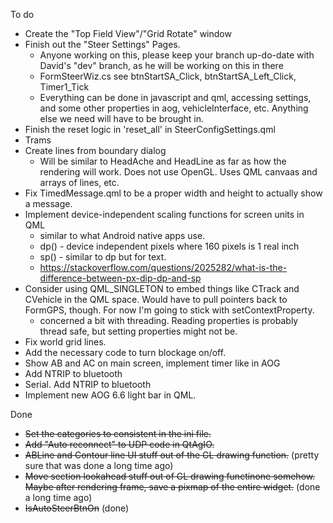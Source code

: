 To do

 * Create the "Top Field View"/"Grid Rotate" window
 * Finish out the "Steer Settings" Pages.
   * Anyone working on this, please keep your branch up-do-date with David's "dev" branch, as he will be working on this in there
   * FormSteerWiz.cs see btnStartSA_Click, btnStartSA_Left_Click, Timer1_Tick
   * Everything can be done in javascript and qml, accessing settings, and some other properties in aog, vehicleInterface, etc. Anything else we need will have to be brought in.
 * Finish the reset logic in 'reset_all' in SteerConfigSettings.qml
 * Trams
 * Create lines from boundary dialog
   * Will be similar to HeadAche and HeadLine as far as how the rendering will work.  Does not use OpenGL. Uses QML canvaas and arrays of lines, etc.
 * Fix TimedMessage.qml to be a proper width and height to actually show a message.
 * Implement device-independent scaling functions for screen units in QML
   * similar to what Android native apps use.
   * dp() - device independent pixels where 160 pixels is 1 real inch
   * sp() - similar to dp but for text.
   * https://stackoverflow.com/questions/2025282/what-is-the-difference-between-px-dip-dp-and-sp
 * Consider using QML_SINGLETON to embed things like CTrack and CVehicle in the QML space.  Would have to pull pointers back to FormGPS, though.  For now I'm going to stick with setContextProperty.
   * concerned a bit with threading.  Reading properties is probably thread safe, but setting properties might not be.
 * Fix world grid lines. 
 * Add the necessary code to turn blockage on/off.
 * Show AB and AC on main screen, implement timer like in AOG
 * Add NTRIP to bluetooth
 * Serial. Add NTRIP to bluetooth
 * Implement new AOG 6.6 light bar in QML.

Done
 * ~~Set the categories to consistent in the ini file.~~
 * ~~Add "Auto reconnect" to UDP code in QtAgIO.~~
 * ~~ABLine and Contour line UI stuff out of the GL drawing function.~~ (pretty sure that was done a long time ago)
 * ~~Move section lookahead stuff out of GL drawing functinone somehow.
   Maybe after rendering frame, save a pixmap of the entire widget.~~ (done a long time ago)
 * ~~IsAutoSteerBtnOn~~ (done)
